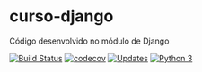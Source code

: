 # curso-django
Código desenvolvido no módulo de Django

[![Build Status](https://app.travis-ci.com/emanuelfilipes/curso-django.svg?branch=main)](https://app.travis-ci.com/emanuelfilipes/curso-django)
[![codecov](https://codecov.io/gh/emanuelfilipes/curso-django/branch/main/graph/badge.svg?token=QJ5WW51TUK)](https://codecov.io/gh/emanuelfilipes/curso-django)
[![Updates](https://pyup.io/repos/github/emanuelfilipes/curso-django/shield.svg)](https://pyup.io/repos/github/emanuelfilipes/curso-django/)
[![Python 3](https://pyup.io/repos/github/emanuelfilipes/curso-django/python-3-shield.svg)](https://pyup.io/repos/github/emanuelfilipes/curso-django/)

